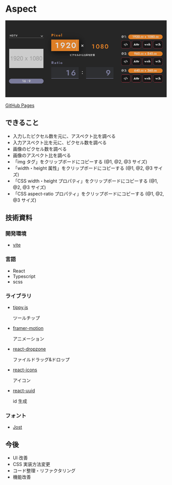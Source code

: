 # Aspect

![Screenshot](./screenshot.png)

[GitHub Pages](https://koishikawa-inc.github.io/aspect/)

## できること

- 入力したピクセル数を元に、アスペクト比を調べる
- 入力アスペクト比を元に、ピクセル数を調べる
- 画像のピクセル数を調べる
- 画像のアスペクト比を調べる
- 「img タグ」をクリップボードにコピーする (@1, @2, @3 サイズ)
- 「width・height 属性」をクリップボードにコピーする (@1, @2, @3 サイズ)
- 「CSS width・height プロパティ」をクリップボードにコピーする (@1, @2, @3 サイズ)
- 「CSS aspect-ratio プロパティ」をクリップボードにコピーする (@1, @2, @3 サイズ)

## 技術資料

### 開発環境

- [vite](https://vitejs.dev/)

### 言語

- React
- Typescript
- scss

### ライブラリ

- [tippy.js](https://atomiks.github.io/tippyjs/)

  ツールチップ

- [framer-motion](https://www.framer.com/motion/)

  アニメーション

- [react-dropzone](https://react-dropzone.js.org/)

  ファイルドラッグ&ドロップ

- [react-icons](https://react-icons.github.io/react-icons)

  アイコン

- [react-uuid](https://github.com/RickBr0wn/react-uuid)

  id 生成

### フォント

- [Jost](https://fonts.google.com/specimen/Jost)

## 今後

- UI 改善
- CSS 実装方法変更
- コード整理・リファクタリング
- 機能改善

